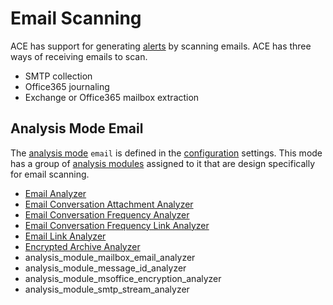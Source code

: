 # Email Scanning

ACE has support for generating [alerts](alerts.md) by scanning emails. ACE has three ways of receiving emails to scan.

- SMTP collection
- Office365 journaling
- Exchange or Office365 mailbox extraction

## Analysis Mode Email

The [analysis mode](analysis_modes.md) `email` is defined in the [configuration](configuration.md) settings. This mode has a group of [analysis modules](analysis_module.md) assigned to it that are design specifically for email scanning.

- [Email Analyzer](modules/email_analyzer.md)
- [Email Conversation Attachment Analyzer](modules/email_conversation_attachment_analyzer.md)
- [Email Conversation Frequency Analyzer](modules/email_conversation_frequency_analyzer.md)
- [Email Conversation Frequency Link Analyzer](modules/email_conversation_frequency_link_analyzer.md)
- [Email Link Analyzer](modules/email_link_analyzer.md)
- [Encrypted Archive Analyzer](modules/encrypted_archive_analyzer.md)
- analysis_module_mailbox_email_analyzer
- analysis_module_message_id_analyzer
- analysis_module_msoffice_encryption_analyzer
- analysis_module_smtp_stream_analyzer

